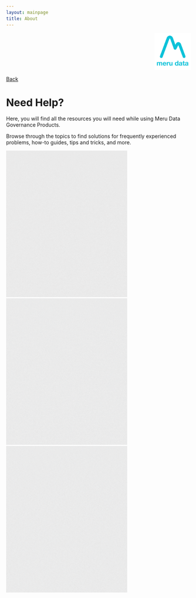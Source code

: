 ```yaml
---
layout: mainpage
title: About
---
```

<p align="Right">
  <img width="100" height="100" src="Media/Images/Logos/Merudata_Logo1.png">
</p>

[Back](README.md)

# Need Help?

Here, you will find all the resources you will need while using Meru Data Governance Products.

Browse through the topics to find solutions for frequently experienced problems, how-to guides, tips and tricks, and more.


[<img width="330" height="400" src="Media/Images/Icons/Help_User_Icon.gif">](/Pages/Help/User_Guides.md)   [<img width="330" height="400" src="Media/Images/Icons/Help_Admin_Icon.gif">](/Pages/Help/Admin_Guides.md)   [<img width="330" height="400" src="Media/Images/Icons/Help_Troubleshooting_Icon.gif">](/Pages/Help/Troubleshooting.md)
